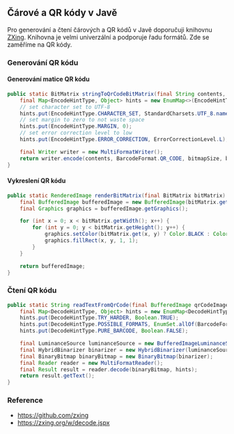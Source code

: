 ## Čárové a QR kódy v Javě

Pro generování a čtení čárových a QR kódů v Javě doporučuji knihovnu [ZXing](https://github.com/zxing/zxing).
Knihovna je velmi univerzální a podporuje řadu formátů. Zde se zaměříme na QR kódy.

### Generování QR kódu

#### Generování matice QR kódu

```java
public static BitMatrix stringToQrCodeBitMatrix(final String contents, final int bitmapSize) throws WriterException {
    final Map<EncodeHintType, Object> hints = new EnumMap<>(EncodeHintType.class);
    // set character set to UTF-8
    hints.put(EncodeHintType.CHARACTER_SET, StandardCharsets.UTF_8.name());
    // set margin to zero to not waste space
    hints.put(EncodeHintType.MARGIN, 0);
    // set error correction level to low
    hints.put(EncodeHintType.ERROR_CORRECTION, ErrorCorrectionLevel.L);

    final Writer writer = new MultiFormatWriter();
    return writer.encode(contents, BarcodeFormat.QR_CODE, bitmapSize, bitmapSize, hints);
}
```

#### Vykreslení QR kódu

```java
public static RenderedImage renderBitMatrix(final BitMatrix bitMatrix) {
    final BufferedImage bufferedImage = new BufferedImage(bitMatrix.getWidth(), bitMatrix.getHeight(), IndexColorModel.BITMASK);
    final Graphics graphics = bufferedImage.getGraphics();

    for (int x = 0; x < bitMatrix.getWidth(); x++) {
        for (int y = 0; y < bitMatrix.getHeight(); y++) {
            graphics.setColor(bitMatrix.get(x, y) ? Color.BLACK : Color.WHITE);
            graphics.fillRect(x, y, 1, 1);
        }
    }

    return bufferedImage;
}
```

### Čtení QR kódu

```java
public static String readTextFromQrCode(final BufferedImage qrCodeImage) throws FormatException, ChecksumException, NotFoundException {
    final Map<DecodeHintType, Object> hints = new EnumMap<DecodeHintType, Object>(DecodeHintType.class);
    hints.put(DecodeHintType.TRY_HARDER, Boolean.TRUE);
    hints.put(DecodeHintType.POSSIBLE_FORMATS, EnumSet.allOf(BarcodeFormat.class));
    hints.put(DecodeHintType.PURE_BARCODE, Boolean.FALSE);

    final LuminanceSource luminanceSource = new BufferedImageLuminanceSource(qrCodeImage);
    final HybridBinarizer binarizer = new HybridBinarizer(luminanceSource);
    final BinaryBitmap binaryBitmap = new BinaryBitmap(binarizer);
    final Reader reader = new MultiFormatReader();
    final Result result = reader.decode(binaryBitmap, hints);
    return result.getText();
}
```

### Reference

- https://github.com/zxing
- https://zxing.org/w/decode.jspx
